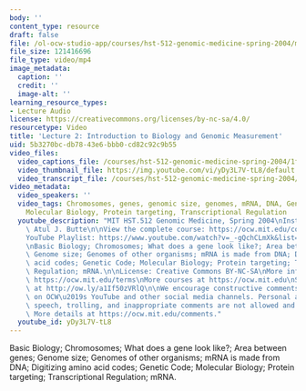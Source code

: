```yaml
---
body: ''
content_type: resource
draft: false
file: /ol-ocw-studio-app/courses/hst-512-genomic-medicine-spring-2004/mithst_512s04_lec02_360p_16_9.mp4
file_size: 121416696
file_type: video/mp4
image_metadata:
  caption: ''
  credit: ''
  image-alt: ''
learning_resource_types:
- Lecture Audio
license: https://creativecommons.org/licenses/by-nc-sa/4.0/
resourcetype: Video
title: 'Lecture 2: Introduction to Biology and Genomic Measurement'
uid: 5b3270bc-db78-43e6-bbb0-cd82c92c9b55
video_files:
  video_captions_file: /courses/hst-512-genomic-medicine-spring-2004/1f9xmJOwOwlS9dJaaxikyb33CDYtNxcf0_transcript.webvtt
  video_thumbnail_file: https://img.youtube.com/vi/yDy3L7V-tL8/default.jpg
  video_transcript_file: /courses/hst-512-genomic-medicine-spring-2004/1f9xmJOwOwlS9dJaaxikyb33CDYtNxcf0_transcript.pdf
video_metadata:
  video_speakers: ''
  video_tags: Chromosomes, genes, genomic size, genomes, mRNA, DNA, Genetic Code,
    Molecular Biology, Protein targeting, Transcriptional Regulation
  youtube_description: "MIT HST.512 Genomic Medicine, Spring 2004\nInstructor: Dr.\
    \ Atul J. Butte\n\nView the complete course: https://ocw.mit.edu/courses/hst-512-genomic-medicine-spring-2004/\n\
    YouTube Playlist: https://www.youtube.com/watch?v=_-gQchCLmXk&list=PLUl4u3cNGP613PJMNmRjAIdBr76goU1V5\n\
    \nBasic Biology; Chromosomes; What does a gene look like?; Area between genes;\
    \ Genome size; Genomes of other organisms; mRNA is made from DNA; Digitizing amino\
    \ acid codes; Genetic Code; Molecular Biology; Protein targeting; Transcriptional\
    \ Regulation; mRNA.\n\nLicense: Creative Commons BY-NC-SA\nMore information at\
    \ https://ocw.mit.edu/terms\nMore courses at https://ocw.mit.edu\nSupport OCW\
    \ at http://ow.ly/a1If50zVRlQ\n\nWe encourage constructive comments and discussion\
    \ on OCW\u2019s YouTube and other social media channels. Personal attacks, hate\
    \ speech, trolling, and inappropriate comments are not allowed and may be removed.\
    \ More details at https://ocw.mit.edu/comments."
  youtube_id: yDy3L7V-tL8
---
```

Basic Biology; Chromosomes; What does a gene look like?; Area between genes; Genome size; Genomes of other organisms; mRNA is made from DNA; Digitizing amino acid codes; Genetic Code; Molecular Biology; Protein targeting; Transcriptional Regulation; mRNA.